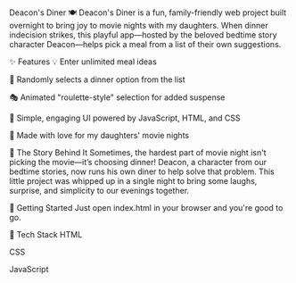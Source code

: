 Deacon's Diner 🍽️
Deacon's Diner is a fun, family-friendly web project built overnight to bring joy to movie nights with my daughters. When dinner indecision strikes, this playful app—hosted by the beloved bedtime story character Deacon—helps pick a meal from a list of their own suggestions.

✨ Features
💡 Enter unlimited meal ideas

🎲 Randomly selects a dinner option from the list

🎭 Animated "roulette-style" selection for added suspense

🎨 Simple, engaging UI powered by JavaScript, HTML, and CSS

👧 Made with love for my daughters' movie nights

📖 The Story Behind It
Sometimes, the hardest part of movie night isn't picking the movie—it’s choosing dinner! Deacon, a character from our bedtime stories, now runs his own diner to help solve that problem. This little project was whipped up in a single night to bring some laughs, surprise, and simplicity to our evenings together.

🚀 Getting Started
Just open index.html in your browser and you're good to go.

🔧 Tech Stack
HTML

CSS

JavaScript
